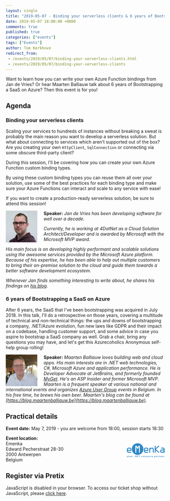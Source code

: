 ```yaml
---
layout: single
title: "2019-05-07 - Binding your serverless clients & 6 years of Bootstrapping a SaaS on Azure"
date: 2019-05-07 18:00:00 +0000
comments: true
published: true
categories: ["events"]
tags: ["Events"]
author: Tom Kerkhove
redirect_from:
 - /events/2019/05/07/binding-your-serverless-clients.html
 - /events/2019/05/07/binding-your-serverless-clients
---
```


Want to learn how you can write your own Azure Function bindings from Jan de Vries? Or hear Maarten Balliauw talk about 6 years of Bootstrapping a SaaS on Azure? Then this event is for you!

## Agenda

### Binding your serverless clients

Scaling your services to hundreds of instances without breaking a sweat is probably the main reason you want to develop a serverless solution. But what about connecting to services which aren't supported out of the box? Are you creating your own `HttpClient`, `SqlConnection` or connecting via some obscure third-party client?

During this session, I'll be covering how you can create your own Azure Function custom binding types.

By using these custom binding types you can reuse them all over your solution, use some of the best practices for each binding type and make sure your Azure Functions can interact and scale to any service with ease!

If you want to create a production-ready serverless solution, be sure to attend this session!

<img src="/assets/media/speakers/jan-de-vries.jpg" alt="Jan de Vries" align="left" height="100" width="100" style="margin-right: 20px;">**Speaker:** *Jan de Vries has been developing software for well over a decade.*

*Currently, he is working at 4DotNet as a Cloud Solution Architect/Developer and is awarded by Microsoft with the Microsoft MVP award.*

*His main focus is on developing highly performant and scalable solutions using the awesome services provided by the Microsoft Azure platform. Because of his expertise, he has been able to help out multiple customers to bring their on-premise solution to the cloud and guide them towards a better software development ecosystem.*

*Whenever Jan finds something interesting to write about, he shares his findings on [his blog](https://jan-v.nl).*

### 6 years of Bootstrapping a SaaS on Azure

After 6 years, the SaaS that I've been bootstrapping was acquired in July 2018. In this talk, I'll do a retrospective on those years, covering a multitude of technical and non-technical things: the ups and downs of bootstrapping a company, .NET/Azure evolution, fun new laws like GDPR and their impact on a codebase, handling customer support, and some advice in case you aspire to bootstrap a SaaS company as well. Grab a chair, bring any questions you may have, and let's get this Azurecoholics Anonymous self-help group rolling!

<img src="/assets/media/speakers/maarten-balliauw.jpg" alt="Maarten Balliauw" align="left" height="100" width="100" style="margin-right: 20px;">**Speaker:** *Maarten Balliauw loves building web and cloud apps. His main interests are in .NET web technologies, C#, Microsoft Azure and application performance. He is Developer Advocate at JetBrains, and formerly founded [MyGet](https://www.myget.org). He's an ASP Insider and former Microsoft MVP. Maarten is a frequent speaker at various national and international events and organizes [Azure User Group](https://www.azug.be) events in Belgium. In his free time, he brews his own beer. Maarten's blog can be found at [https://blog.maartenballiauw.be](https://blog.maartenballiauw.be).*

## Practical details

**Event date:** May 7, 2019 - you are welcome from 18:00, session starts 18:30

**Event location:**<br />
<img width="120" height="60" align="right" alt="" src="/assets/media/sponsors/logo-emenka.png">Emenka<br />
Edward Pecherstraat 28-30<br />
2000 Antwerpen<br />
Belgium

## Register via Pretix

<pretix-widget event="https://pretix.eu/azug/20190507/"></pretix-widget>
<noscript>
   <div class="pretix-widget">
        <div class="pretix-widget-info-message">
            JavaScript is disabled in your browser. To access our ticket shop without JavaScript, please <a target="_blank" rel="noopener" href="https://pretix.eu/azug/20190507/">click here</a>.
        </div>
    </div>
</noscript>
